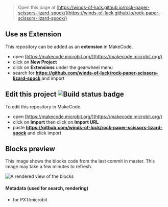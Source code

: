 
> Open this page at [https://winds-of-luck.github.io/rock-paper-scissors-lizard-spock/](https://winds-of-luck.github.io/rock-paper-scissors-lizard-spock/)

## Use as Extension

This repository can be added as an **extension** in MakeCode.

* open [https://makecode.microbit.org/](https://makecode.microbit.org/)
* click on **New Project**
* click on **Extensions** under the gearwheel menu
* search for **https://github.com/winds-of-luck/rock-paper-scissors-lizard-spock** and import

## Edit this project ![Build status badge](https://github.com/winds-of-luck/rock-paper-scissors-lizard-spock/workflows/MakeCode/badge.svg)

To edit this repository in MakeCode.

* open [https://makecode.microbit.org/](https://makecode.microbit.org/)
* click on **Import** then click on **Import URL**
* paste **https://github.com/winds-of-luck/rock-paper-scissors-lizard-spock** and click import

## Blocks preview

This image shows the blocks code from the last commit in master.
This image may take a few minutes to refresh.

![A rendered view of the blocks](https://github.com/winds-of-luck/rock-paper-scissors-lizard-spock/raw/master/.github/makecode/blocks.png)

#### Metadata (used for search, rendering)

* for PXT/microbit
<script src="https://makecode.com/gh-pages-embed.js"></script><script>makeCodeRender("{{ site.makecode.home_url }}", "{{ site.github.owner_name }}/{{ site.github.repository_name }}");</script>
